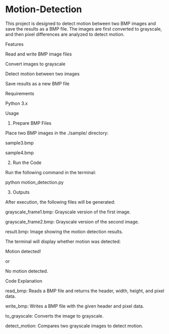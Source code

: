# Motion-Detection
This project is designed to detect motion between two BMP images and save the results as a BMP file. The images are first converted to grayscale, and then pixel differences are analyzed to detect motion.

Features

Read and write BMP image files

Convert images to grayscale

Detect motion between two images

Save results as a new BMP file

Requirements

Python 3.x

Usage

1. Prepare BMP Files

Place two BMP images in the ./sample/ directory:

sample3.bmp

sample4.bmp

2. Run the Code

Run the following command in the terminal:

python motion_detection.py

3. Outputs

After execution, the following files will be generated:

grayscale_frame1.bmp: Grayscale version of the first image.

grayscale_frame2.bmp: Grayscale version of the second image.

result.bmp: Image showing the motion detection results.

The terminal will display whether motion was detected:

Motion detected!

or

No motion detected.

Code Explanation

read_bmp: Reads a BMP file and returns the header, width, height, and pixel data.

write_bmp: Writes a BMP file with the given header and pixel data.

to_grayscale: Converts the image to grayscale.

detect_motion: Compares two grayscale images to detect motion.


